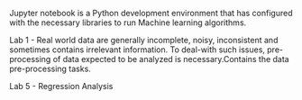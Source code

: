 Jupyter notebook is a Python development environment that has configured with the necessary libraries to run Machine learning algorithms.

Lab 1 - Real world data are generally incomplete, noisy, inconsistent and sometimes contains irrelevant information. To deal-with such issues, pre-processing of data expected to be analyzed is necessary.Contains the data pre-processing tasks.

Lab 5 - Regression Analysis

